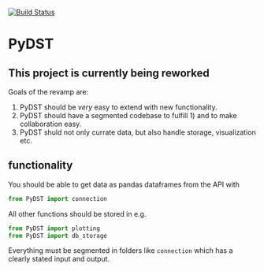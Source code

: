 [![Build Status](https://travis-ci.org/Kristianuruplarsen/PyDST.svg?branch=master)](https://travis-ci.org/Kristianuruplarsen/PyDST)

# PyDST
## This project is currently being reworked
Goals of the revamp are:

1) PyDST should be _very_ easy to extend with new functionality.
2) PyDST should have a segmented codebase to fulfill 1) and to make collaboration easy.
3) PyDST shuld not only currate data, but also handle storage, visualization etc.


## functionality

You should be able to get data as pandas dataframes from the API with
```python
from PyDST import connection
```

All other functions should be stored in e.g.
```python
from PyDST import plotting
from PyDST import db_storage
```

Everything must be segmented in folders like `connection` which has a clearly stated input and output.
